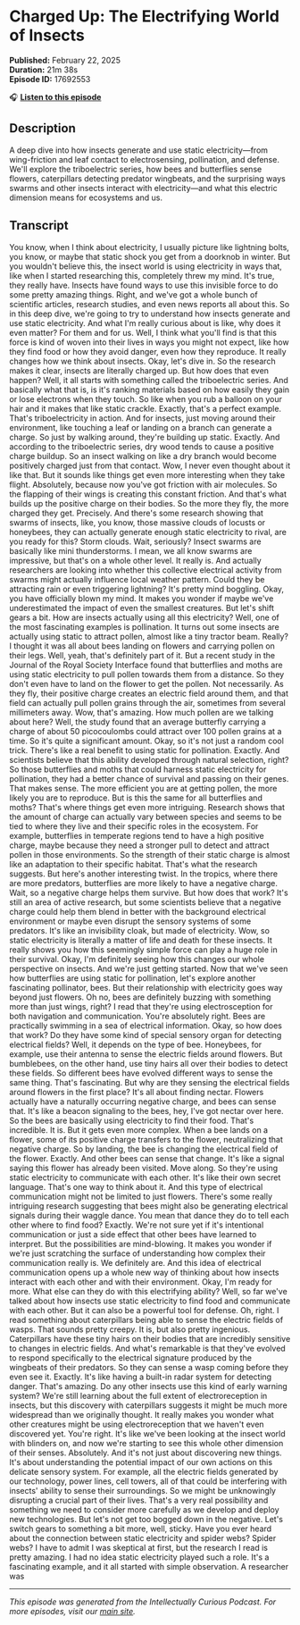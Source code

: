 # Charged Up: The Electrifying World of Insects

**Published:** February 22, 2025  
**Duration:** 21m 38s  
**Episode ID:** 17692553

🎧 **[Listen to this episode](https://intellectuallycurious.buzzsprout.com/2529712/episodes/17692553-charged-up-the-electrifying-world-of-insects)**

## Description

A deep dive into how insects generate and use static electricity—from wing-friction and leaf contact to electrosensing, pollination, and defense. We'll explore the triboelectric series, how bees and butterflies sense flowers, caterpillars detecting predator wingbeats, and the surprising ways swarms and other insects interact with electricity—and what this electric dimension means for ecosystems and us.

## Transcript

You know, when I think about electricity, I usually picture like lightning bolts, you know, or maybe that static shock you get from a doorknob in winter. But you wouldn't believe this, the insect world is using electricity in ways that, like when I started researching this, completely threw my mind. It's true, they really have. Insects have found ways to use this invisible force to do some pretty amazing things. Right, and we've got a whole bunch of scientific articles, research studies, and even news reports all about this. So in this deep dive, we're going to try to understand how insects generate and use static electricity. And what I'm really curious about is like, why does it even matter? For them and for us. Well, I think what you'll find is that this force is kind of woven into their lives in ways you might not expect, like how they find food or how they avoid danger, even how they reproduce. It really changes how we think about insects. Okay, let's dive in. So the research makes it clear, insects are literally charged up. But how does that even happen? Well, it all starts with something called the triboelectric series. And basically what that is, is it's ranking materials based on how easily they gain or lose electrons when they touch. So like when you rub a balloon on your hair and it makes that like static crackle. Exactly, that's a perfect example. That's triboelectricity in action. And for insects, just moving around their environment, like touching a leaf or landing on a branch can generate a charge. So just by walking around, they're building up static. Exactly. And according to the triboelectric series, dry wood tends to cause a positive charge buildup. So an insect walking on like a dry branch would become positively charged just from that contact. Wow, I never even thought about it like that. But it sounds like things get even more interesting when they take flight. Absolutely, because now you've got friction with air molecules. So the flapping of their wings is creating this constant friction. And that's what builds up the positive charge on their bodies. So the more they fly, the more charged they get. Precisely. And there's some research showing that swarms of insects, like, you know, those massive clouds of locusts or honeybees, they can actually generate enough static electricity to rival, are you ready for this? Storm clouds. Wait, seriously? Insect swarms are basically like mini thunderstorms. I mean, we all know swarms are impressive, but that's on a whole other level. It really is. And actually researchers are looking into whether this collective electrical activity from swarms might actually influence local weather pattern. Could they be attracting rain or even triggering lightning? It's pretty mind boggling. Okay, you have officially blown my mind. It makes you wonder if maybe we've underestimated the impact of even the smallest creatures. But let's shift gears a bit. How are insects actually using all this electricity? Well, one of the most fascinating examples is pollination. It turns out some insects are actually using static to attract pollen, almost like a tiny tractor beam. Really? I thought it was all about bees landing on flowers and carrying pollen on their legs. Well, yeah, that's definitely part of it. But a recent study in the Journal of the Royal Society Interface found that butterflies and moths are using static electricity to pull pollen towards them from a distance. So they don't even have to land on the flower to get the pollen. Not necessarily. As they fly, their positive charge creates an electric field around them, and that field can actually pull pollen grains through the air, sometimes from several millimeters away. Wow, that's amazing. How much pollen are we talking about here? Well, the study found that an average butterfly carrying a charge of about 50 picocoulombs could attract over 100 pollen grains at a time. So it's quite a significant amount. Okay, so it's not just a random cool trick. There's like a real benefit to using static for pollination. Exactly. And scientists believe that this ability developed through natural selection, right? So those butterflies and moths that could harness static electricity for pollination, they had a better chance of survival and passing on their genes. That makes sense. The more efficient you are at getting pollen, the more likely you are to reproduce. But is this the same for all butterflies and moths? That's where things get even more intriguing. Research shows that the amount of charge can actually vary between species and seems to be tied to where they live and their specific roles in the ecosystem. For example, butterflies in temperate regions tend to have a high positive charge, maybe because they need a stronger pull to detect and attract pollen in those environments. So the strength of their static charge is almost like an adaptation to their specific habitat. That's what the research suggests. But here's another interesting twist. In the tropics, where there are more predators, butterflies are more likely to have a negative charge. Wait, so a negative charge helps them survive. But how does that work? It's still an area of active research, but some scientists believe that a negative charge could help them blend in better with the background electrical environment or maybe even disrupt the sensory systems of some predators. It's like an invisibility cloak, but made of electricity. Wow, so static electricity is literally a matter of life and death for these insects. It really shows you how this seemingly simple force can play a huge role in their survival. Okay, I'm definitely seeing how this changes our whole perspective on insects. And we're just getting started. Now that we've seen how butterflies are using static for pollination, let's explore another fascinating pollinator, bees. But their relationship with electricity goes way beyond just flowers. Oh no, bees are definitely buzzing with something more than just wings, right? I read that they're using electrosception for both navigation and communication. You're absolutely right. Bees are practically swimming in a sea of electrical information. Okay, so how does that work? Do they have some kind of special sensory organ for detecting electrical fields? Well, it depends on the type of bee. Honeybees, for example, use their antenna to sense the electric fields around flowers. But bumblebees, on the other hand, use tiny hairs all over their bodies to detect these fields. So different bees have evolved different ways to sense the same thing. That's fascinating. But why are they sensing the electrical fields around flowers in the first place? It's all about finding nectar. Flowers actually have a naturally occurring negative charge, and bees can sense that. It's like a beacon signaling to the bees, hey, I've got nectar over here. So the bees are basically using electricity to find their food. That's incredible. It is. But it gets even more complex. When a bee lands on a flower, some of its positive charge transfers to the flower, neutralizing that negative charge. So by landing, the bee is changing the electrical field of the flower. Exactly. And other bees can sense that change. It's like a signal saying this flower has already been visited. Move along. So they're using static electricity to communicate with each other. It's like their own secret language. That's one way to think about it. And this type of electrical communication might not be limited to just flowers. There's some really intriguing research suggesting that bees might also be generating electrical signals during their waggle dance. You mean that dance they do to tell each other where to find food? Exactly. We're not sure yet if it's intentional communication or just a side effect that other bees have learned to interpret. But the possibilities are mind-blowing. It makes you wonder if we're just scratching the surface of understanding how complex their communication really is. We definitely are. And this idea of electrical communication opens up a whole new way of thinking about how insects interact with each other and with their environment. Okay, I'm ready for more. What else can they do with this electrifying ability? Well, so far we've talked about how insects use static electricity to find food and communicate with each other. But it can also be a powerful tool for defense. Oh, right. I read something about caterpillars being able to sense the electric fields of wasps. That sounds pretty creepy. It is, but also pretty ingenious. Caterpillars have these tiny hairs on their bodies that are incredibly sensitive to changes in electric fields. And what's remarkable is that they've evolved to respond specifically to the electrical signature produced by the wingbeats of their predators. So they can sense a wasp coming before they even see it. Exactly. It's like having a built-in radar system for detecting danger. That's amazing. Do any other insects use this kind of early warning system? We're still learning about the full extent of electroreception in insects, but this discovery with caterpillars suggests it might be much more widespread than we originally thought. It really makes you wonder what other creatures might be using electroreception that we haven't even discovered yet. You're right. It's like we've been looking at the insect world with blinders on, and now we're starting to see this whole other dimension of their senses. Absolutely. And it's not just about discovering new things. It's about understanding the potential impact of our own actions on this delicate sensory system. For example, all the electric fields generated by our technology, power lines, cell towers, all of that could be interfering with insects' ability to sense their surroundings. So we might be unknowingly disrupting a crucial part of their lives. That's a very real possibility and something we need to consider more carefully as we develop and deploy new technologies. But let's not get too bogged down in the negative. Let's switch gears to something a bit more, well, sticky. Have you ever heard about the connection between static electricity and spider webs? Spider webs? I have to admit I was skeptical at first, but the research I read is pretty amazing. I had no idea static electricity played such a role. It's a fascinating example, and it all started with simple observation. A researcher was

---
*This episode was generated from the Intellectually Curious Podcast. For more episodes, visit our [main site](https://intellectuallycurious.buzzsprout.com).*
